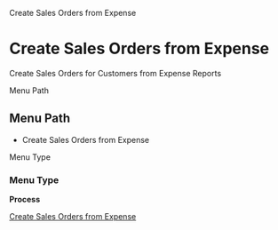 
Create Sales Orders from Expense
# Create Sales Orders from Expense


Create Sales Orders for Customers from Expense Reports

Menu Path
## Menu Path



- Create Sales Orders from Expense

Menu Type
### Menu Type

**Process**


[Create Sales Orders from Expense](../../functional-guide/process/process-s_expensesorder.md)